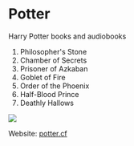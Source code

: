 # Potter

Harry Potter books and audiobooks

1. Philosopher's Stone
2. Chamber of Secrets
3. Prisoner of Azkaban
4. Goblet of Fire
5. Order of the Phoenix
6. Half-Blood Prince
7. Deathly Hallows

![](https://i.imgur.com/6StrBH5.png)

Website: [potter.cf](http://potter.cf)
